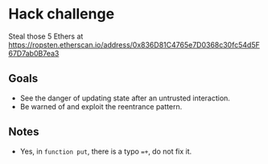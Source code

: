 # Hack challenge

Steal those 5 Ethers at https://ropsten.etherscan.io/address/0x836D81C4765e7D0368c30fc54d5F67D7ab0B7ea3

## Goals

* See the danger of updating state after an untrusted interaction.
* Be warned of and exploit the reentrance pattern.

## Notes

* Yes, in `function put`, there is a typo `=+`, do not fix it.
